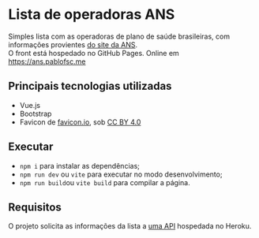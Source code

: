 # Lista de operadoras ANS

Simples lista com as operadoras de plano de saúde brasileiras, com informações provientes <a href='http://www.ans.gov.br/externo/site_novo/informacoes_avaliacoes_oper/lista_cadop.asp'>do site da ANS</a>. <br>
O front está hospedado no GitHub Pages. Online em https://ans.pablofsc.me

## Principais tecnologias utilizadas
- Vue.js
- Bootstrap
- Favicon de <a href='https://favicon.io/emoji-favicons/'>favicon.io</a>, sob <a href='https://creativecommons.org/licenses/by/4.0/'>CC BY 4.0</a>

## Executar
- `npm i` para instalar as dependências;
- `npm run dev` ou `vite` para executar no modo desenvolvimento;
- `npm run build`ou `vite build` para compilar a página.

## Requisitos
O projeto solicita as informações da lista a <a href='https://github.com/pablofsc/interface-ic-database'>uma API</a> hospedada no Heroku.
